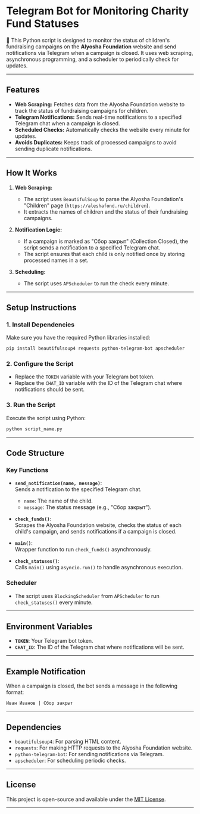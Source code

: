 # **Telegram Bot for Monitoring Charity Fund Statuses**

🤖 This Python script is designed to monitor the status of children's fundraising campaigns on the **Alyosha Foundation** website and send notifications via Telegram when a campaign is closed. It uses web scraping, asynchronous programming, and a scheduler to periodically check for updates.

---

## **Features**

- **Web Scraping:** Fetches data from the Alyosha Foundation website to track the status of fundraising campaigns for children.  
- **Telegram Notifications:** Sends real-time notifications to a specified Telegram chat when a campaign is closed.  
- **Scheduled Checks:** Automatically checks the website every minute for updates.  
- **Avoids Duplicates:** Keeps track of processed campaigns to avoid sending duplicate notifications.  

---

## **How It Works**

1. **Web Scraping:**  
   - The script uses `BeautifulSoup` to parse the Alyosha Foundation's "Children" page (`https://aleshafond.ru/children`).  
   - It extracts the names of children and the status of their fundraising campaigns.  

2. **Notification Logic:**  
   - If a campaign is marked as "Сбор закрыт" (Collection Closed), the script sends a notification to a specified Telegram chat.  
   - The script ensures that each child is only notified once by storing processed names in a set.  

3. **Scheduling:**  
   - The script uses `APScheduler` to run the check every minute.  

---

## **Setup Instructions**

### **1. Install Dependencies**
Make sure you have the required Python libraries installed:
```bash
pip install beautifulsoup4 requests python-telegram-bot apscheduler
```

### **2. Configure the Script**
- Replace the `TOKEN` variable with your Telegram bot token.  
- Replace the `CHAT_ID` variable with the ID of the Telegram chat where notifications should be sent.  

### **3. Run the Script**
Execute the script using Python:
```bash
python script_name.py
```

---

## **Code Structure**

### **Key Functions**
- **`send_notification(name, message)`**:  
  Sends a notification to the specified Telegram chat.  
  - `name`: The name of the child.  
  - `message`: The status message (e.g., "Сбор закрыт").  

- **`check_funds()`**:  
  Scrapes the Alyosha Foundation website, checks the status of each child's campaign, and sends notifications if a campaign is closed.  

- **`main()`**:  
  Wrapper function to run `check_funds()` asynchronously.  

- **`check_statuses()`**:  
  Calls `main()` using `asyncio.run()` to handle asynchronous execution.  

### **Scheduler**
- The script uses `BlockingScheduler` from `APScheduler` to run `check_statuses()` every minute.  

---

## **Environment Variables**
- **`TOKEN`**: Your Telegram bot token.  
- **`CHAT_ID`**: The ID of the Telegram chat where notifications will be sent.  

---

## **Example Notification**
When a campaign is closed, the bot sends a message in the following format:
```
Иван Иванов | Сбор закрыт
```

---

## **Dependencies**
- `beautifulsoup4`: For parsing HTML content.  
- `requests`: For making HTTP requests to the Alyosha Foundation website.  
- `python-telegram-bot`: For sending notifications via Telegram.  
- `apscheduler`: For scheduling periodic checks.  

---

## **License**
This project is open-source and available under the [MIT License](https://opensource.org/licenses/MIT).  

---
